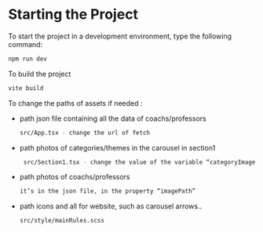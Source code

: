 # Starting the Project

To start the project in a development environment, type the following command:

```sh
npm run dev
```

To build the project

```sh
vite build
```

To change the paths of assets if needed :

- path json file containing all the data of coachs/professors
    ```sh
    src/App.tsx - change the url of fetch
    ```

- path photos of categories/themes in the carousel in section1
    
    ```sh
     src/Section1.tsx - change the value of the variable “categoryImagePath”
    ```
    
- path photos of coachs/professors
    
    ```sh
    it’s in the json file, in the property “imagePath”
    ```
    
- path icons and all for website, such as carousel arrows..
    
    ```sh
    src/style/mainRules.scss
    ```